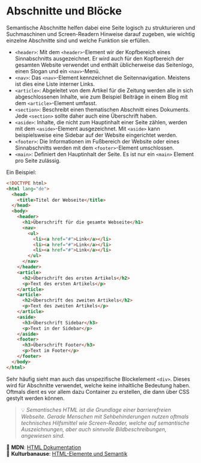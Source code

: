# Abschnitte und Blöcke

Semantische Abschnitte helfen dabei eine Seite logisch zu strukturieren und Suchmaschinen und Screen-Readern Hinweise darauf zugeben, wie wichtig einzelne Abschnitte sind und welche Funktion sie erfüllen.

- `<header>`: Mit dem `<header>`-Element wir der Kopfbereich eines Sinnabschnitts ausgezeichnet. Er wird auch für den Kopfbereich der gesamten Website verwendet und enthält üblicherweise das Seitenlogo, einen Slogan und ein `<nav>`-Menü.
- `<nav>`: Das `<nav>`-Element kennzeichnet die Seitennavigation. Meistens ist dies eine Liste interner Links.
- `<article>`: Abgeleitet von dem Artikel für die Zeitung werden alle in sich abgeschlossenen Inhalte, wie zum Beispiel Beiträge in einem Blog mit dem `<article>`-Element umfasst.
- `<section>`: Beschreibt einen thematischen Abschnitt eines Dokuments. Jede `<section>` sollte daher auch eine Überschrift haben.
- `<aside>`: Inhalte, die nicht zum Hauptinhalt einer Seite zählen, werden mit dem `<aside>`-Element ausgezeichnet. Mit `<aside>` kann beispielsweise eine Sidebar auf der Website eingerichtet werden.
- `<footer>`: Die Informationen im Fußbereich der Website oder eines Sinnabschnitts werden mit dem `<footer>`-Element umschlossen.
- `<main>`: Definiert den Hauptinhalt der Seite. Es ist nur ein `<main>` Element pro Seite zulässig.

Ein Beispiel:

```html
<!DOCTYPE html>
<html lang="de">
  <head>
    <title>Titel der Webseite</title>
  </head>
  <body>
    <header>
      <h1>Überschrift für die gesamte Webseite</h1>
      <nav>
        <ul>
          <li><a href="#">Link</a></li>
          <li><a href="#">Link</a></li>
          <li><a href="#">Link</a></li>
        </ul>
      </nav>
    </header>
    <article>
      <h2>Überschrift des ersten Artikels</h2>
      <p>Text des ersten Artikels</p>
    </article>
    <article>
      <h2>Überschrift des zweiten Artikels</h2>
      <p>Text des zweiten Artikels</p>
    </article>
    <aside>
      <h3>Überschrift Sidebar</h3>
      <p>Text in der Sidebar</p>
    </aside>
    <footer>
      <h3>Überschrift Footer</h3>
      <p>Text im Footer</p>
    </footer>
  </body>
</html>
```

Sehr häufig sieht man auch das unspezifische Blockelement `<div>`. Dieses wird für Abschnitte verwendet, welche keine inhaltliche Bedeutung haben. Oftmals dient es vor allem dazu Container zu erstellen, die dann über CSS gestylt werden können.

> 💡 _Semantisches HTML ist die Grundlage einer barrierefreien Webseite. Gerade Menschen mit Sehbehinderungen nutzen oftmals technisches Hilfsmittel wie Screen-Reader, welche auf semantische Auszeichnungen, aber auch sinnvolle Bildbeschreibungen, angewiesen sind._

📖 **MDN**: [HTML Dokumentation](<https://developer.mozilla.org/en-US/docs/Web/HTML/HTML5/HTML5_element_list#Abschnitte_(Sections)>)  
📖 **Kulturbanause**: [HTML-Elemente und Semantik](https://blog.kulturbanause.de/2008/01/html-elemente-und-semantik/)
